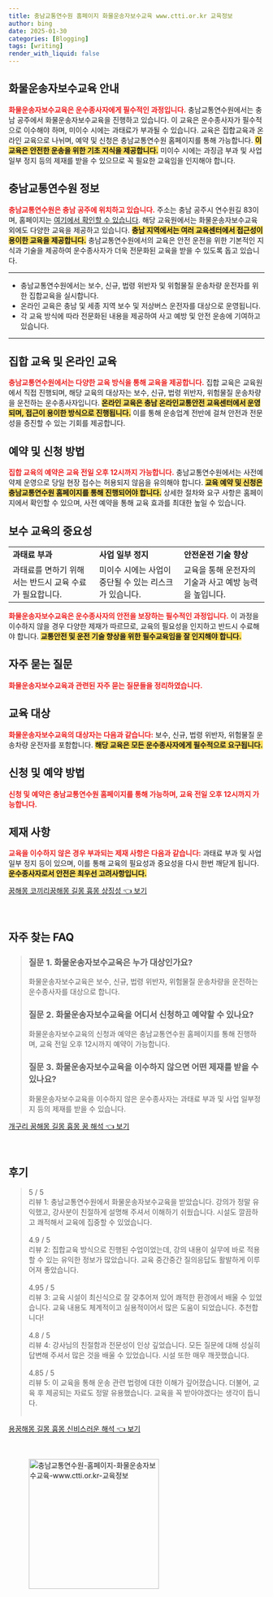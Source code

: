 ```yaml
---
title: 충남교통연수원 홈페이지 화물운송자보수교육 www.ctti.or.kr 교육정보
author: bing
date: 2025-01-30
categories: [Blogging]
tags: [writing]
render_with_liquid: false
---
```



<h2 id='화물운송자보수교육안내'>화물운송자보수교육 안내</h2>

<p><b><span style="color: #ee2323;">화물운송자보수교육은 운수종사자에게 필수적인 과정입니다.</span></b> 충남교통연수원에서는 충남 공주에서 화물운송자보수교육을 진행하고 있습니다. 이 교육은 운수종사자가 필수적으로 이수해야 하며, 미이수 시에는 과태료가 부과될 수 있습니다. 교육은 집합교육과 온라인 교육으로 나뉘며, 예약 및 신청은 충남교통연수원 홈페이지를 통해 가능합니다. <b><span style="background-color: #ffe066;">이 교육은 안전한 운송을 위한 기초 지식을 제공합니다.</span></b> 미이수 시에는 과징금 부과 및 사업 일부 정지 등의 제재를 받을 수 있으므로 꼭 필요한 교육임을 인지해야 합니다.</p>

<h2 id='충남교통연수원정보'>충남교통연수원 정보</h2>

<p><b><span style="color: #ee2323;">충남교통연수원은 충남 공주에 위치하고 있습니다.</span></b> 주소는 충남 공주시 연수원길 83이며, 홈페이지는 <a href="https://www.ctti.or.kr/">여기에서 확인할 수 있습니다</a>. 해당 교육원에서는 화물운송자보수교육 외에도 다양한 교육을 제공하고 있습니다. <b><span style="background-color: #ffe066;">충남 지역에서는 여러 교육센터에서 접근성이 용이한 교육을 제공합니다.</span></b> 충남교통연수원에서의 교육은 안전 운전을 위한 기본적인 지식과 기술을 제공하여 운수종사자가 더욱 전문화된 교육을 받을 수 있도록 돕고 있습니다.</p>

<hr />

<ul>
    <li>충남교통연수원에서는 보수, 신규, 법령 위반자 및 위험물질 운송차량 운전자를 위한 집합교육을 실시합니다.</li>
    <li>온라인 교육은 충남 및 세종 지역 보수 및 저상버스 운전자를 대상으로 운영됩니다.</li>
    <li>각 교육 방식에 따라 전문화된 내용을 제공하여 사고 예방 및 안전 운송에 기여하고 있습니다.</li>
</ul>

<hr />

<h2 id='집합교육및온라인교육'>집합 교육 및 온라인 교육</h2>

<p><b><span style="color: #ee2323;">충남교통연수원에서는 다양한 교육 방식을 통해 교육을 제공합니다.</span></b> 집합 교육은 교육원에서 직접 진행되며, 해당 교육의 대상자는 보수, 신규, 법령 위반자, 위험물질 운송차량을 운전하는 운수종사자입니다. <b><span style="background-color: #ffe066;">온라인 교육은 충남 온라인교통안전 교육센터에서 운영되며, 접근이 용이한 방식으로 진행됩니다.</span></b> 이를 통해 운송업계 전반에 걸쳐 안전과 전문성을 증진할 수 있는 기회를 제공합니다.</p>

<h2 id='예약및신청방법'>예약 및 신청 방법</h2>

<p><b><span style="color: #ee2323;">집합 교육의 예약은 교육 전일 오후 12시까지 가능합니다.</span></b> 충남교통연수원에서는 사전예약제 운영으로 당일 현장 접수는 허용되지 않음을 유의해야 합니다. <b><span style="background-color: #ffe066;">교육 예약 및 신청은 충남교통연수원 홈페이지를 통해 진행되어야 합니다.</span></b> 상세한 절차와 요구 사항은 홈페이지에서 확인할 수 있으며, 사전 예약을 통해 교육 효과를 최대한 높일 수 있습니다.</p>

<h2 id='보수교육의중요성'>보수 교육의 중요성</h2>

<table>
    <tr>
        <td><b>과태료 부과</b></td>
        <td><b>사업 일부 정지</b></td>
        <td><b>안전운전 기술 향상</b></td>
    </tr>
    <tr>
        <td>과태료를 면하기 위해서는 반드시 교육 수료가 필요합니다.</td>
        <td>미이수 시에는 사업이 중단될 수 있는 리스크가 있습니다.</td>
        <td>교육을 통해 운전자의 기술과 사고 예방 능력을 높입니다.</td>
    </tr>
</table>

<p><b><span style="color: #ee2323;">화물운송자보수교육은 운수종사자의 안전을 보장하는 필수적인 과정입니다.</span></b> 이 과정을 이수하지 않을 경우 다양한 제재가 따르므로, 교육의 필요성을 인지하고 반드시 수료해야 합니다. <b><span style="background-color: #ffe066;">교통안전 및 운전 기술 향상을 위한 필수교육임을 잘 인지해야 합니다.</span></b></p>

<h2 id='자주묻는질문'>자주 묻는 질문</h2>

<p><b><span style="color: #ee2323;">화물운송자보수교육과 관련된 자주 묻는 질문들을 정리하였습니다.</span></b></p>

<h2 id='교육대상'>교육 대상</h2>

<p><b><span style="color: #ee2323;">화물운송자보수교육의 대상자는 다음과 같습니다:</span></b> 보수, 신규, 법령 위반자, 위험물질 운송차량 운전자를 포함합니다. <b><span style="background-color: #ffe066;">해당 교육은 모든 운수종사자에게 필수적으로 요구됩니다.</span></b></p>

<h2 id='신청및예약'>신청 및 예약 방법</h2>

<p><b><span style="color: #ee2323;">신청 및 예약은 충남교통연수원 홈페이지를 통해 가능하며, 교육 전일 오후 12시까지 가능합니다.</span></b></p>

<h2 id='제재사항'>제재 사항</h2>

<p><b><span style="color: #ee2323;">교육을 이수하지 않은 경우 부과되는 제재 사항은 다음과 같습니다:</span></b> 과태료 부과 및 사업 일부 정지 등이 있으며, 이를 통해 교육의 필요성과 중요성을 다시 한번 깨닫게 됩니다. <b><span style="background-color: #ffe066;">운수종사자로서 안전은 최우선 고려사항입니다.</span></b></p>


<p><a class="click-button" title="꿈해몽 코끼리꿈해몽 길몽 흉몽 상징성" href="https://blackassets.github.io/posts/%EA%BF%88%ED%95%B4%EB%AA%BD-%EC%BD%94%EB%81%BC%EB%A6%AC%EA%BF%88%ED%95%B4%EB%AA%BD-%EA%B8%B8%EB%AA%BD-%ED%9D%89%EB%AA%BD-%EC%83%81%EC%A7%95%EC%84%B1/" rel="dofollow">꿈해몽 코끼리꿈해몽 길몽 흉몽 상징성 👈 보기</a></p><br>
<h2 id='자주_찾는_FAQ'>자주 찾는 FAQ</h2>
<div itemscope="" itemtype="https://schema.org/FAQPage"> 
<blockquote> 
<div itemscope="" itemprop="mainEntity" itemtype="https://schema.org/Question"> 
<h3 itemprop="name">질문 1. 화물운송자보수교육은 누가 대상인가요?</h3> 
<div itemscope="" itemprop="acceptedAnswer" itemtype="https://schema.org/Answer"> 
<span itemprop="text"> 
<p>화물운송자보수교육은 보수, 신규, 법령 위반자, 위험물질 운송차량을 운전하는 운수종사자를 대상으로 합니다.</p> 
</span> 
</div> 
</div> 
<div itemscope="" itemprop="mainEntity" itemtype="https://schema.org/Question"> 
<h3 itemprop="name">질문 2. 화물운송자보수교육을 어디서 신청하고 예약할 수 있나요?</h3> 
<div itemscope="" itemprop="acceptedAnswer" itemtype="https://schema.org/Answer"> 
<span itemprop="text"> 
<p>화물운송자보수교육의 신청과 예약은 충남교통연수원 홈페이지를 통해 진행하며, 교육 전일 오후 12시까지 예약이 가능합니다.</p> 
</span> 
</div> 
</div> 
<div itemscope="" itemprop="mainEntity" itemtype="https://schema.org/Question"> 
<h3 itemprop="name">질문 3. 화물운송자보수교육을 이수하지 않으면 어떤 제재를 받을 수 있나요?</h3> 
<div itemscope="" itemprop="acceptedAnswer" itemtype="https://schema.org/Answer"> 
<span itemprop="text"> 
<p>화물운송자보수교육을 이수하지 않은 운수종사자는 과태료 부과 및 사업 일부정지 등의 제재를 받을 수 있습니다.</p> 
</span> 
</div> 
</div> 
</blockquote> 
</div>
<p><a class="click-button" title="개구리 꿈해몽 길몽 흉몽 꿈 해석" href="https://blackassets.github.io/posts/%EA%B0%9C%EA%B5%AC%EB%A6%AC-%EA%BF%88%ED%95%B4%EB%AA%BD-%EA%B8%B8%EB%AA%BD-%ED%9D%89%EB%AA%BD-%EA%BF%88-%ED%95%B4%EC%84%9D/" rel="dofollow">개구리 꿈해몽 길몽 흉몽 꿈 해석 👈 보기</a></p><br>
<h2 id='후기'>후기</h2>
<div itemscope itemtype="https://schema.org/Product">
  <blockquote>
  <div itemprop="review" itemscope itemtype="https://schema.org/Review">
      <div itemprop="reviewRating" itemscope itemtype="https://schema.org/Rating"> <span itemprop="ratingValue">5</span> / <span itemprop="bestRating">5</span> </div>
      <span itemprop="reviewBody">리뷰 1: 충남교통연수원에서 화물운송자보수교육을 받았습니다. 강의가 정말 유익했고, 강사분이 친절하게 설명해 주셔서 이해하기 쉬웠습니다. 시설도 깔끔하고 쾌적해서 교육에 집중할 수 있었습니다.</span>
  </div>
  <br>
  <div itemprop="review" itemscope itemtype="https://schema.org/Review">
      <div itemprop="reviewRating" itemscope itemtype="https://schema.org/Rating"> <span itemprop="ratingValue">4.9</span> / <span itemprop="bestRating">5</span> </div>
      <span itemprop="reviewBody">리뷰 2: 집합교육 방식으로 진행된 수업이었는데, 강의 내용이 실무에 바로 적용할 수 있는 유익한 정보가 많았습니다. 교육 중간중간 질의응답도 활발하게 이루어져 좋았습니다.</span>
  </div>
  <br>
  <div itemprop="review" itemscope itemtype="https://schema.org/Review">
      <div itemprop="reviewRating" itemscope itemtype="https://schema.org/Rating"> <span itemprop="ratingValue">4.95</span> / <span itemprop="bestRating">5</span> </div>
      <span itemprop="reviewBody">리뷰 3: 교육 시설이 최신식으로 잘 갖추어져 있어 쾌적한 환경에서 배울 수 있었습니다. 교육 내용도 체계적이고 실용적이어서 많은 도움이 되었습니다. 추천합니다!</span>
  </div>
  <br>
  <div itemprop="review" itemscope itemtype="https://schema.org/Review">
      <div itemprop="reviewRating" itemscope itemtype="https://schema.org/Rating"> <span itemprop="ratingValue">4.8</span> / <span itemprop="bestRating">5</span> </div>
      <span itemprop="reviewBody">리뷰 4: 강사님의 친절함과 전문성이 인상 깊었습니다. 모든 질문에 대해 성실히 답변해 주셔서 많은 것을 배울 수 있었습니다. 시설 또한 매우 깨끗했습니다.</span>
  </div>
  <br>
  <div itemprop="review" itemscope itemtype="https://schema.org/Review">
      <div itemprop="reviewRating" itemscope itemtype="https://schema.org/Rating"> <span itemprop="ratingValue">4.85</span> / <span itemprop="bestRating">5</span> </div>
      <span itemprop="reviewBody">리뷰 5: 이 교육을 통해 운송 관련 법령에 대한 이해가 깊어졌습니다. 더불어, 교육 후 제공되는 자료도 정말 유용했습니다. 교육을 꼭 받아야겠다는 생각이 듭니다.</span>
  </div>
  <br>
  </blockquote>
</div>
<p><a class="click-button" title="용꿈해몽 길몽 흉몽 신비스러운 해석" href="https://blackassets.github.io/posts/%EC%9A%A9%EA%BF%88%ED%95%B4%EB%AA%BD-%EA%B8%B8%EB%AA%BD-%ED%9D%89%EB%AA%BD-%EC%8B%A0%EB%B9%84%EC%8A%A4%EB%9F%AC%EC%9A%B4-%ED%95%B4%EC%84%9D/" rel="dofollow">용꿈해몽 길몽 흉몽 신비스러운 해석 👈 보기</a></p><br>
<figure class="image"><img src="https://blackassets.github.io/assets/img/thumbnail/충남교통연수원-홈페이지-화물운송자보수교육-www.ctti.or.kr-교육정보.webp" alt="충남교통연수원-홈페이지-화물운송자보수교육-www.ctti.or.kr-교육정보" width="256" height="256"></figure>